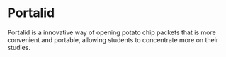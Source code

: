 # Portalid
Portalid is a innovative way of opening potato chip packets that is more convenient and portable, allowing students to concentrate more on their studies.
